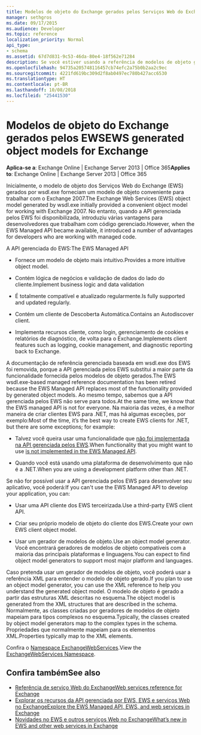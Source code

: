 ```yaml
---
title: Modelos de objeto do Exchange gerados pelos Serviços Web do Exchange (EWS)
manager: sethgros
ms.date: 09/17/2015
ms.audience: Developer
ms.topic: reference
localization_priority: Normal
api_type:
- schema
ms.assetid: 67d7d831-9c53-46da-80e4-18f562e71284
description: Se você estiver usando a referência de modelos de objeto gerados pelos EWS para desenvolver aplicativos para o Exchange, saiba mais sobre outras opções para o desenvolvimento nos EWS.
ms.openlocfilehash: 94735a205748116457cb74efc2a75b0b2aa2c9ec
ms.sourcegitcommit: 4221fd619bc309d2f8ab0497ec780b427acc6530
ms.translationtype: HT
ms.contentlocale: pt-BR
ms.lasthandoff: 10/08/2018
ms.locfileid: "25441530"
---
```

# <a name="ews-generated-object-models-for-exchange"></a><span data-ttu-id="01ad7-103">Modelos de objeto do Exchange gerados pelos EWS</span><span class="sxs-lookup"><span data-stu-id="01ad7-103">EWS generated object models for Exchange</span></span>

<span data-ttu-id="01ad7-104">**Aplica-se a**: Exchange Online | Exchange Server 2013 | Office 365</span><span class="sxs-lookup"><span data-stu-id="01ad7-104">**Applies to**: Exchange Online | Exchange Server 2013 | Office 365</span></span>

<span data-ttu-id="01ad7-105">Inicialmente, o modelo de objeto dos Serviços Web do Exchange (EWS) gerados por wsdl.exe forneciam um modelo de objeto conveniente para trabalhar com o Exchange 2007.</span><span class="sxs-lookup"><span data-stu-id="01ad7-105">The Exchange Web Services (EWS) object model generated by wsdl.exe initially provided a convenient object model for working with Exchange 2007.</span></span> <span data-ttu-id="01ad7-106">No entanto, quando a API gerenciada pelos EWS foi disponibilizada, introduziu várias vantagens para desenvolvedores que trabalham com código gerenciado.</span><span class="sxs-lookup"><span data-stu-id="01ad7-106">However, when the EWS Managed API became available, it introduced a number of advantages for developers who are working with managed code.</span></span> 

<span data-ttu-id="01ad7-107">A API gerenciada do EWS:</span><span class="sxs-lookup"><span data-stu-id="01ad7-107">The EWS Managed API</span></span>

- <span data-ttu-id="01ad7-108">Fornece um modelo de objeto mais intuitivo.</span><span class="sxs-lookup"><span data-stu-id="01ad7-108">Provides a more intuitive object model.</span></span>

- <span data-ttu-id="01ad7-109">Contém lógica de negócios e validação de dados do lado do cliente.</span><span class="sxs-lookup"><span data-stu-id="01ad7-109">Implement business logic and data validation</span></span>

- <span data-ttu-id="01ad7-110">É totalmente compatível e atualizado regularmente.</span><span class="sxs-lookup"><span data-stu-id="01ad7-110">Is fully supported and updated regularly.</span></span>

- <span data-ttu-id="01ad7-111">Contém um cliente de Descoberta Automática.</span><span class="sxs-lookup"><span data-stu-id="01ad7-111">Contains an Autodiscover client.</span></span>

- <span data-ttu-id="01ad7-112">Implementa recursos cliente, como login, gerenciamento de cookies e relatórios de diagnóstico, de volta para o Exchange.</span><span class="sxs-lookup"><span data-stu-id="01ad7-112">Implements client features such as logging, cookie management, and diagnostic reporting back to Exchange.</span></span>

<span data-ttu-id="01ad7-113">A documentação de referência gerenciada baseada em wsdl.exe dos EWS foi removida, porque a API gerenciada pelos EWS substitui a maior parte da funcionalidade fornecida pelos modelos de objeto gerados.</span><span class="sxs-lookup"><span data-stu-id="01ad7-113">The EWS wsdl.exe-based managed reference documentation has been retired because the EWS Managed API replaces most of the functionality provided by generated object models.</span></span> <span data-ttu-id="01ad7-114">Ao mesmo tempo, sabemos que a API gerenciada pelos EWS não serve para todos.</span><span class="sxs-lookup"><span data-stu-id="01ad7-114">At the same time, we know that the EWS managed API is not for everyone.</span></span> <span data-ttu-id="01ad7-115">Na maioria das vezes, é a melhor maneira de criar clientes EWS para .NET, mas há algumas exceções, por exemplo:</span><span class="sxs-lookup"><span data-stu-id="01ad7-115">Most of the time, it’s the best way to create EWS clients for .NET, but there are some exceptions; for example:</span></span>

- <span data-ttu-id="01ad7-116">Talvez você queira usar uma funcionalidade que [não foi implementada na API gerenciada pelos EWS](../exchange-web-services/web-service-api-feature-availability-in-exchange-and-the-ews-managed-api.md#bk_apifeatures).</span><span class="sxs-lookup"><span data-stu-id="01ad7-116">When functionality that you might want to use [is not implemented in the EWS Managed API](../exchange-web-services/web-service-api-feature-availability-in-exchange-and-the-ews-managed-api.md#bk_apifeatures).</span></span>

- <span data-ttu-id="01ad7-117">Quando você está usando uma plataforma de desenvolvimento que não é a .NET.</span><span class="sxs-lookup"><span data-stu-id="01ad7-117">When you are using a development platform other than .NET.</span></span>

<span data-ttu-id="01ad7-118">Se não for possível usar a API gerenciada pelos EWS para desenvolver seu aplicativo, você poderá:</span><span class="sxs-lookup"><span data-stu-id="01ad7-118">If you can't use the EWS Managed API to develop your application, you can:</span></span>

- <span data-ttu-id="01ad7-119">Usar uma API cliente dos EWS terceirizada.</span><span class="sxs-lookup"><span data-stu-id="01ad7-119">Use a third-party EWS client API.</span></span>

- <span data-ttu-id="01ad7-120">Criar seu próprio modelo de objeto do cliente dos EWS.</span><span class="sxs-lookup"><span data-stu-id="01ad7-120">Create your own EWS client object model.</span></span>

- <span data-ttu-id="01ad7-121">Usar um gerador de modelos de objeto.</span><span class="sxs-lookup"><span data-stu-id="01ad7-121">Use an object model generator.</span></span> <span data-ttu-id="01ad7-122">Você encontrará geradores de modelos de objeto compatíveis com a maioria das principais plataformas e linguagens.</span><span class="sxs-lookup"><span data-stu-id="01ad7-122">You can expect to find object model generators to support most major platform and languages.</span></span>

<span data-ttu-id="01ad7-123">Caso pretenda usar um gerador de modelos de objeto, você poderá usar a referência XML para entender o modelo de objeto gerado.</span><span class="sxs-lookup"><span data-stu-id="01ad7-123">If you plan to use an object model generator, you can use the XML reference to help you understand the generated object model.</span></span> <span data-ttu-id="01ad7-124">O modelo de objeto é gerado a partir das estruturas XML descritas no esquema.</span><span class="sxs-lookup"><span data-stu-id="01ad7-124">The object model is generated from the XML structures that are described in the schema.</span></span> <span data-ttu-id="01ad7-125">Normalmente, as classes criadas por geradores de modelos de objeto mapeiam para tipos complexos no esquema.</span><span class="sxs-lookup"><span data-stu-id="01ad7-125">Typically, the classes created by object model generators map to the complex types in the schema.</span></span> <span data-ttu-id="01ad7-126">Propriedades que normalmente mapeiam para os elementos XML.</span><span class="sxs-lookup"><span data-stu-id="01ad7-126">Properties typically map to the XML elements.</span></span>

<span data-ttu-id="01ad7-127">Confira o [Namespace ExchangeWebServices](https://docs.microsoft.com/dotnet/api/exchangewebservices?view=exchange-ews-proxy).</span><span class="sxs-lookup"><span data-stu-id="01ad7-127">View the [ExchangeWebServices Namespace](https://docs.microsoft.com/dotnet/api/exchangewebservices?view=exchange-ews-proxy).</span></span>

## <a name="see-also"></a><span data-ttu-id="01ad7-128">Confira também</span><span class="sxs-lookup"><span data-stu-id="01ad7-128">See also</span></span>

- [<span data-ttu-id="01ad7-129">Referência de serviço Web do Exchange</span><span class="sxs-lookup"><span data-stu-id="01ad7-129">Web services reference for Exchange</span></span>](web-services-reference-for-exchange.md)
- [<span data-ttu-id="01ad7-130">Explorar os recursos da API gerenciada por EWS, EWS e serviços Web no Exchange</span><span class="sxs-lookup"><span data-stu-id="01ad7-130">Explore the EWS Managed API, EWS, and web services in Exchange</span></span>](../exchange-web-services/explore-the-ews-managed-api-ews-and-web-services-in-exchange.md)
- [<span data-ttu-id="01ad7-131">Novidades no EWS e outros serviços Web no Exchange</span><span class="sxs-lookup"><span data-stu-id="01ad7-131">What’s new in EWS and other web services in Exchange</span></span>](../exchange-web-services/whats-new-in-ews-and-other-web-services-in-exchange.md)
